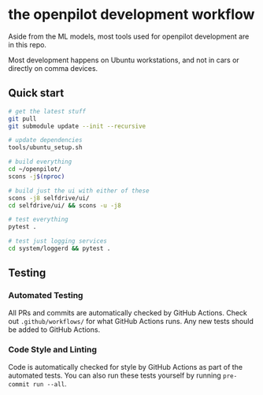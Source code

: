 # the openpilot development workflow

Aside from the ML models, most tools used for openpilot development are in this repo.

Most development happens on Ubuntu workstations, and not in cars or directly on comma devices.

## Quick start

```bash
# get the latest stuff
git pull
git submodule update --init --recursive

# update dependencies
tools/ubuntu_setup.sh

# build everything
cd ~/openpilot/
scons -j$(nproc)

# build just the ui with either of these
scons -j8 selfdrive/ui/
cd selfdrive/ui/ && scons -u -j8

# test everything
pytest .

# test just logging services
cd system/loggerd && pytest .
```


## Testing

### Automated Testing

All PRs and commits are automatically checked by GitHub Actions. Check out `.github/workflows/` for what GitHub Actions runs. Any new tests should be added to GitHub Actions.

### Code Style and Linting

Code is automatically checked for style by GitHub Actions as part of the automated tests. You can also run these tests yourself by running `pre-commit run --all`.
